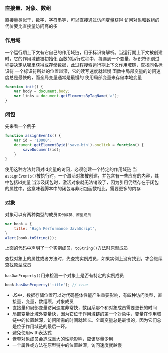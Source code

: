 ### 直接量、对象、数组
直接量类似于，数字，字符串等，可以直接通过访问变量获得
访问对象和数组的代价要比直接量访问高的多

### 作用域
一个运行期上下文有它自己的作用域链，用于标识符解析。当运行期上下文被创建时，它的作用域链被初始化
函数的运行过程中，每遇到一个变量，标识符识别过程要决定从哪里获得或存储数据，此过程搜索运行期上下文作用域链，查找同名标识符
一个标识符所处的位置越深，它的读写速度就越慢
函数中局部变量的访问速度总是最快的，而全局变量通常是最慢的
使用局部变量来存储本地变量

```js
function init() {
	var body = document.body;
	var links = document.getElementsByTagName('a');
}
```

### 闭包
先来看一个例子

```js
function assignEvents() {
	var id = '10000';
	document.getElementByid('save-btn').onclick = function() {
		saveDocument(id);
	}
}
```

使用这种方法封闭对id变量的访问，必须创建一个特定的作用域链
当`assignEvents()`被执行时，一个激活对象被创建，并包含有一些应有的内容，其中包括id变量
当涉及闭包时，激活对象就无法销毁了，因为引用仍然存在于闭包的属性中。这意味着脚本中的闭包与非闭包函数相比，需要更多的内存

### 对象
对象可以有两种类型的成员`实例成员、原型成员`

```js
var book = {
	title: 'High Performance JavaScript',
}
alert(book.toString());
```

上面的代码中声明了一个实例成员，`toString()`方法时原型成员

查找对象上的属性或者方法时，先查找实例成员，如果实例上没有找到，才会继续查找原型成员

`hasOwnProperty()`用来检测一个对象上是否有特定的实例成员

```js
book.hasOwnProperty('title'); // true
```

- JS中，数据存储位置可以对代码整体性能产生重要影响，有四种访问类型，直接量，变量，数组项，对象成员
- 直接量和局部变量访问速度非常快，数组系那个和对象成员需要更长的时间
- 局部变量比域外变量快，因为它位于作用域链的第一个对象中，变量在作用域链中的位置越深，访问所需的时间就越长。全局变量总是最慢的，因为它们总是位于作用域链的最后一环。
- 避免使用with表达式
- 嵌套对象成员会造成重大的性能影响，应该尽量少用
- 一个属性或方法在原型链中的位置越深，访问速度就越慢
